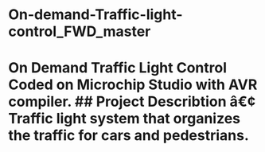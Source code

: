 # On-demand-Traffic-light-control_FWD_master
# On Demand Traffic Light Control Coded on Microchip Studio with AVR compiler.   ## Project Describtion  â€¢ Traffic light system that organizes the traffic for cars  and pedestrians.
